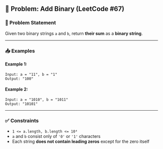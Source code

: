 ## 🔢 Problem: Add Binary (LeetCode #67)

### 📄 Problem Statement

Given two binary strings `a` and `b`, return **their sum** as a **binary string**.

---

### 📥 Examples

#### Example 1:
    Input: a = "11", b = "1"  
    Output: "100"

#### Example 2:
    Input: a = "1010", b = "1011"  
    Output: "10101"

---

### ✅ Constraints

- `1 <= a.length, b.length <= 10⁴`  
- `a` and `b` consist only of `'0'` or `'1'` characters  
- Each string **does not contain leading zeros** except for the zero itself
